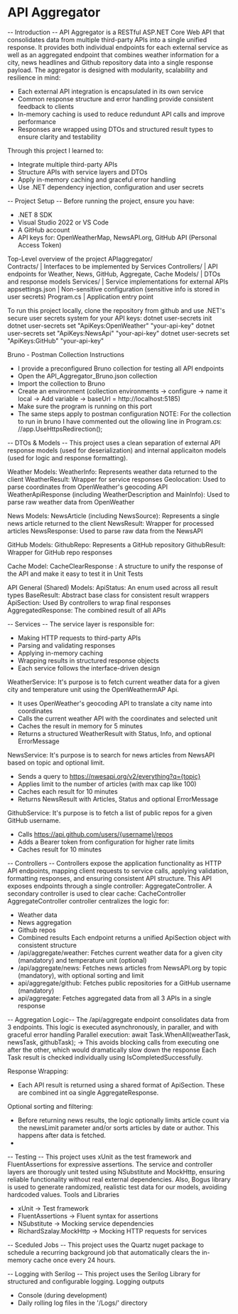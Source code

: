 # API Aggregator

-- Introduction --
API Aggregator is a RESTful ASP.NET Core Web API that consolidates data from multiple third-party APIs into a single unified response. It provides both individual endpoints for each external service as well as an aggregated endpoint that combines weather information for a city, news headlines and Github repository data into a single response payload.
The aggregator is designed with modularity, scalability and resilience in mind:
  * Each external API integration is encapsulated in its own service
  * Common response structure and error handling provide consistent feedback to clients
  * In-memory caching is used to reduce redundunt API calls and improve performance
  * Responses are wrapped using DTOs and structured result types to ensure clarity and testability

Through this project I learned to:
  * Integrate multiple third-party APIs
  * Structure APIs with service layers and DTOs
  * Apply in-memory caching and graceful error handling
  * Use .NET dependency injection, configuration and user secrets

-- Project Setup --
Before running the project, ensure you have:
  * .NET 8 SDK
  * Visual Studio 2022 or VS Code
  * A GitHub account
  * API keys for:
    OpenWeatherMap, NewsAPI.org, GitHub API (Personal Access Token)

Top-Level overview of the project
APIaggregator/      
  Contracts/        |  Interfaces to be implemented by Services
  Controllers/      |  API endpoints for Weather, News, GitHub, Aggregate, Cache
  Models/           |  DTOs and response models
  Services/         |  Service implementations for external APIs
  appsettings.json  |  Non-sensitive configuration (sensitive info is stored in user secrets)
  Program.cs        |  Application entry point

To run this project locally, clone the repository from github and use .NET's secure user secrets system for your API keys:
  dotnet user-secrets init
  dotnet user-secrets set "ApiKeys:OpenWeather" "your-api-key"
  dotnet user-secrets set "ApiKeys:NewsApi" "your-api-key"
  dotnet user-secrets set "ApiKeys:GitHub" "your-api-key"

Bruno - Postman Collection Instructions
  * I provide a preconfigured Bruno collection for testing all API endpoints
  * Open the API_Aggregator_Bruno.json collection
  * Import the collection to Bruno
  * Create an environment (collection environments -> configure -> name it local -> Add variable -> baseUrl = http://localhost:5185)
  * Make sure the program is running on this port
  * The same steps apply to postman configuration
NOTE: For the collection to run in bruno I have commented out the ollowing line in Program.cs: //app.UseHttpsRedirection();

-- DTOs & Models --
This project uses a clean separation of external API response models (used for deserialization) and internal applicaiton models (used for logic and response formatting).

Weather Models:
  WeatherInfo: Represents weather data returned to the client
  WeatherResult: Wrapper for service responses
  Geolocation: Used to parse coordinates from OpenWeather's geocoding API
  WeatherApiResponse (including WeatherDescription and MainInfo): Used to parse raw weather data from OpenWeather

News Models:
  NewsArticle (including NewsSource): Represents a single news article returned to the client
  NewsResult: Wrapper for processed articles
  NewsResponse: Used to parse raw data from the NewsAPI

GitHub Models:
  GithubRepo: Represents a GitHub repository
  GithubResult: Wrapper for GitHub repo responses

Cache Model:
 CacheClearResponse : A structure to unify the response of the API and make it easy to test it in Unit Tests 

API General (Shared) Models:
  ApiStatus: An enum used across all result types
  BaseResult: Abstract base class for consistent result wrappers
  ApiSection<T>: Used By controllers to wrap final responses
  AggregatedResponse: The combined result of all APIs

-- Services --
The service layer is responsible for:
 * Making HTTP requests to third-party APIs
 * Parsing and validating responses
 * Applying in-memory caching
 * Wrapping results in structured response objects
 * Each service follows the interface-driven design

WeatherService:
 It's purpose is to fetch current weather data for a given city and temperature unit using the OpenWeathermAP Api.
  * It uses OpenWeather's geocoding API to translate a city name into coordinates
  * Calls the current weather API with the coordinates and selected unit
  * Caches the result in memory for 5 minutes
  * Returns a structured WeatherResult with Status, Info, and optional ErrorMessage

NewsService:
 It's purpose is to search for news articles from NewsAPI based on topic and optional limit.
  * Sends a query to https://nwesapi.org/v2/everything?q={topic}
  * Applies limit to the number of articles (with max cap like 100)
  * Caches each result for 10 minutes
  * Returns NewsResult with Articles, Status and optional ErrorMessage

GithubService:
 It's purpose is to fetch a list of public repos for a given GitHub username.
  * Calls https://api.github.com/users/{username}/repos
  * Adds a Bearer token from configuration for higher rate limits
  * Caches result for 10 minutes

-- Controllers --
Controllers expose the application functionality as HTTP API endpoints, mapping client requests to service calls, applying validation, formatting responses, and ensuring consistent API structure.
This API exposes endpoints through a single controller: AggregateController. A secondary controller is used to clear cache: CacheController
AggregateController controller centralizes the logic for:
 * Weather data
 * News aggregation
 * Github repos
 * Combined results
Each endpoint returns a unified ApiSection<T> object with consistent structure
 * /api/aggregate/weather: Fetches current weather data for a given city (mandatory) and temperature unit (optional)
 * /api/aggregate/news: Fetches news articles from NewsAPI.org by topic (mandatory), with optional sorting and limit
 * api/aggregate/github: Fetches public repositories for a GitHub username (mandatory)
 * api/aggregate: Fetches aggregated data from all 3 APIs in a single response

-- Aggregation Logic--
The /api/aggregate endpoint consolidates data from 3 endpoints. This logic is executed asynchronously, in paraller, and with graceful error handling
Parallel execution: await Task.WhenAll(weatherTask, newsTask, githubTask); -> This avoids blocking calls from executing one after the other, which would dramatically slow down the response
Each Task result is checked individually using IsCompletedSuccessfully. 

Response Wrapping:
 * Each API result is returned using a shared format of ApiSection<T>. These are combined int oa single AggregateResponse.

Optional sorting and filtering:
 * Before returning news results, the logic optionally limits article count via the newsLimit parameter and/or sorts articles by date or author. This happens after data is fetched.
 * 
-- Testing --
This project uses xUnit as the test framework and FluentAssertions for expressive assertions. The service and controller layers are thorougly unit tested using NSubstitute and MockHttp, ensuring reliable functionality without real external dependencies.
Also, Bogus library is used to generate randomized, realistic test data for our models, avoiding hardcoded values.
Tools and Libraries
 * xUnit -> Test framework
 * FluentAssertions -> Fluent syntax for assertions
 * NSubstitute -> Mocking service dependencies
 * RichardSzalay.MockHttp -> Mocking HTTP requests for services

-- Sceduled Jobs -- 
This project uses the Quartz nuget package to schedule a recurring background job that automatically clears the in-memory cache once every 24 hours.

-- Logging with Serilog --
This project uses the Serilog Library for structured and configurable logging.
Logging outputs
 * Console (during development)
 * Daily rolling log files in the '/Logs/' directory

